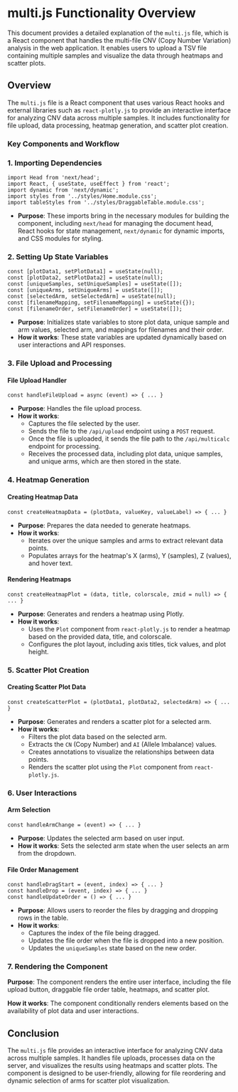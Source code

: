 multi.js Functionality Overview
===============================

This document provides a detailed explanation of the `multi.js` file, which is a React component that handles the multi-file CNV (Copy Number Variation) analysis in the web application. It enables users to upload a TSV file containing multiple samples and visualize the data through heatmaps and scatter plots.

Overview
--------

The `multi.js` file is a React component that uses various React hooks and external libraries such as `react-plotly.js` to provide an interactive interface for analyzing CNV data across multiple samples. It includes functionality for file upload, data processing, heatmap generation, and scatter plot creation.

### Key Components and Workflow

### 1\. Importing Dependencies

    import Head from 'next/head';
    import React, { useState, useEffect } from 'react';
    import dynamic from 'next/dynamic';
    import styles from '../styles/Home.module.css';
    import tableStyles from '../styles/DraggableTable.module.css';

*   **Purpose**: These imports bring in the necessary modules for building the component, including `next/head` for managing the document head, React hooks for state management, `next/dynamic` for dynamic imports, and CSS modules for styling.

### 2\. Setting Up State Variables

    const [plotData1, setPlotData1] = useState(null);
    const [plotData2, setPlotData2] = useState(null);
    const [uniqueSamples, setUniqueSamples] = useState([]);
    const [uniqueArms, setUniqueArms] = useState([]);
    const [selectedArm, setSelectedArm] = useState(null);
    const [filenameMapping, setFilenameMapping] = useState({});
    const [filenameOrder, setFilenameOrder] = useState([]);

*   **Purpose**: Initializes state variables to store plot data, unique sample and arm values, selected arm, and mappings for filenames and their order.
*   **How it works**: These state variables are updated dynamically based on user interactions and API responses.

### 3\. File Upload and Processing

#### File Upload Handler

    const handleFileUpload = async (event) => { ... }

*   **Purpose**: Handles the file upload process.
*   **How it works**:
    *   Captures the file selected by the user.
    *   Sends the file to the `/api/upload` endpoint using a `POST` request.
    *   Once the file is uploaded, it sends the file path to the `/api/multicalc` endpoint for processing.
    *   Receives the processed data, including plot data, unique samples, and unique arms, which are then stored in the state.

### 4\. Heatmap Generation

#### Creating Heatmap Data

    const createHeatmapData = (plotData, valueKey, valueLabel) => { ... }

*   **Purpose**: Prepares the data needed to generate heatmaps.
*   **How it works**:
    *   Iterates over the unique samples and arms to extract relevant data points.
    *   Populates arrays for the heatmap's X (arms), Y (samples), Z (values), and hover text.

#### Rendering Heatmaps

    const createHeatmapPlot = (data, title, colorscale, zmid = null) => { ... }

*   **Purpose**: Generates and renders a heatmap using Plotly.
*   **How it works**:
    *   Uses the `Plot` component from `react-plotly.js` to render a heatmap based on the provided data, title, and colorscale.
    *   Configures the plot layout, including axis titles, tick values, and plot height.

### 5\. Scatter Plot Creation

#### Creating Scatter Plot Data

    const createScatterPlot = (plotData1, plotData2, selectedArm) => { ... }

*   **Purpose**: Generates and renders a scatter plot for a selected arm.
*   **How it works**:
    *   Filters the plot data based on the selected arm.
    *   Extracts the `CN` (Copy Number) and `AI` (Allele Imbalance) values.
    *   Creates annotations to visualize the relationships between data points.
    *   Renders the scatter plot using the `Plot` component from `react-plotly.js`.

### 6\. User Interactions

#### Arm Selection

    const handleArmChange = (event) => { ... }

*   **Purpose**: Updates the selected arm based on user input.
*   **How it works**: Sets the selected arm state when the user selects an arm from the dropdown.

#### File Order Management

    const handleDragStart = (event, index) => { ... }
    const handleDrop = (event, index) => { ... }
    const handleUpdateOrder = () => { ... }

*   **Purpose**: Allows users to reorder the files by dragging and dropping rows in the table.
*   **How it works**:
    *   Captures the index of the file being dragged.
    *   Updates the file order when the file is dropped into a new position.
    *   Updates the `uniqueSamples` state based on the new order.

### 7\. Rendering the Component

**Purpose**: The component renders the entire user interface, including the file upload button, draggable file order table, heatmaps, and scatter plot.

**How it works**: The component conditionally renders elements based on the availability of plot data and user interactions.

Conclusion
----------

The `multi.js` file provides an interactive interface for analyzing CNV data across multiple samples. It handles file uploads, processes data on the server, and visualizes the results using heatmaps and scatter plots. The component is designed to be user-friendly, allowing for file reordering and dynamic selection of arms for scatter plot visualization.